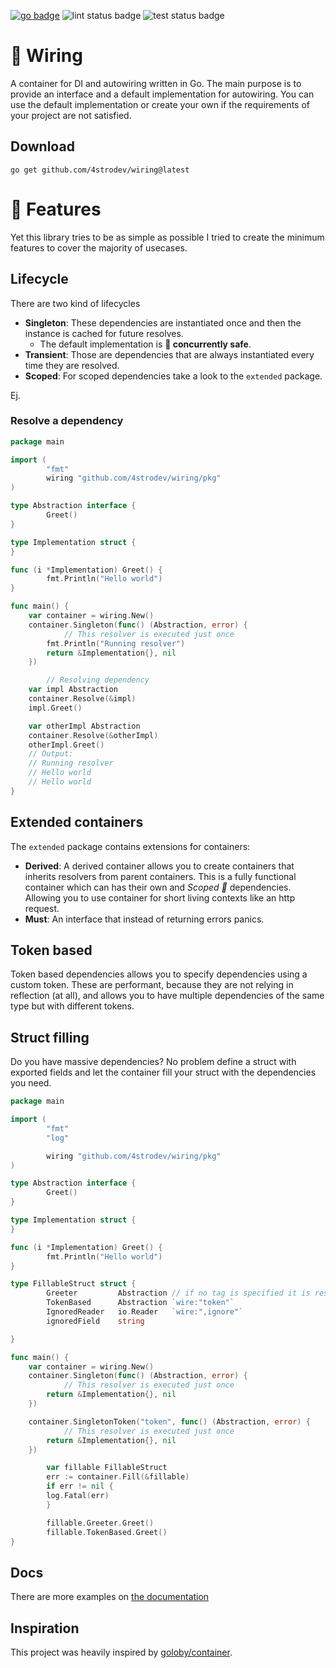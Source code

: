 [![go badge](https://pkg.go.dev/badge/github.com/4strodev/wiring.svg)](https://pkg.go.dev/github.com/4strodev/wiring)
![lint status badge](https://github.com/4strodev/wiring/actions/workflows/lint.yaml/badge.svg)
![test status badge](https://github.com/4strodev/wiring/actions/workflows/test.yaml/badge.svg)
# 🔌 Wiring
A container for DI and autowiring written in Go. The main purpose is to provide an interface and a default implementation
for autowiring. You can use the default implementation or create your own if the requirements of your project are not
satisfied.

## Download

    go get github.com/4strodev/wiring@latest
    

# 🌟 Features
Yet this library tries to be as simple as possible I tried to create the minimum features to cover the majority of usecases.

## Lifecycle
There are two kind of lifecycles

- **Singleton**: These dependencies are instantiated once and then the instance is cached for future resolves.
  - The default implementation is **🧵 concurrently safe**.
- **Transient**: Those are dependencies that are always instantiated every time they are resolved.
- **Scoped**: For scoped dependencies take a look to the `extended` package.

Ej.
### Resolve a dependency
```go
package main

import (
    	"fmt"
    	wiring "github.com/4strodev/wiring/pkg"
)

type Abstraction interface {
    	Greet()
}

type Implementation struct {
}

func (i *Implementation) Greet() {
    	fmt.Println("Hello world")
}

func main() {
	var container = wiring.New()
	container.Singleton(func() (Abstraction, error) {
        	// This resolver is executed just once
		fmt.Println("Running resolver")
		return &Implementation{}, nil
	})

    	// Resolving dependency
	var impl Abstraction
	container.Resolve(&impl)
	impl.Greet()

	var otherImpl Abstraction
	container.Resolve(&otherImpl)
	otherImpl.Greet()
	// Output:
	// Running resolver
	// Hello world
	// Hello world
}
```

## Extended containers
The `extended` package contains extensions for containers:

- **Derived**: A derived container allows you to create containers that inherits resolvers from parent containers. This is a fully functional container which can has their own and *Scoped 🚀* dependencies.
  Allowing you to use container for short living contexts like an http request.
- **Must**: An interface that instead of returning errors panics.

## Token based
Token based dependencies allows you to specify dependencies using a custom token. These are performant, because they are not relying in reflection (at all), and allows you to have
multiple dependencies of the same type but with different tokens.

## Struct filling
Do you have massive dependencies? No problem define a struct with exported fields and let the container fill your struct with the dependencies you need.
```go
package main

import (
    	"fmt"
    	"log"

    	wiring "github.com/4strodev/wiring/pkg"
)

type Abstraction interface {
    	Greet()
}

type Implementation struct {
}

func (i *Implementation) Greet() {
    	fmt.Println("Hello world")
}

type FillableStruct struct {
    	Greeter         Abstraction // if no tag is specified it is resolved by type
    	TokenBased      Abstraction `wire:"token"`
    	IgnoredReader   io.Reader   `wire:",ignore"`
    	ignoredField    string

}

func main() {
	var container = wiring.New()
	container.Singleton(func() (Abstraction, error) {
        	// This resolver is executed just once
		return &Implementation{}, nil
	})

	container.SingletonToken("token", func() (Abstraction, error) {
        	// This resolver is executed just once
		return &Implementation{}, nil
	})

    	var fillable FillableStruct
    	err := container.Fill(&fillable)
    	if err != nil {
		log.Fatal(err)
    	}

    	fillable.Greeter.Greet()
    	fillable.TokenBased.Greet()
}
```

## Docs
There are more examples on [the documentation](https://pkg.go.dev/github.com/4strodev/wiring)

## Inspiration
This project was heavily inspired by [goloby/container](https://github.com/golobby/container).
